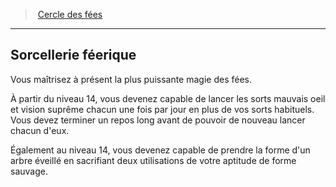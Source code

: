 ﻿---
!Generic
Id: druid_fairies_hd.md#sorcellerie-féerique
ParentLink: druid_fairies_hd.md#cercle-des-fées
Name: Sorcellerie féerique
ParentName: Cercle des fées
NameLevel: 2
Attributes: {}
---
> [Cercle des fées](hd_druid_fairies.md)

---

## Sorcellerie féerique

Vous maîtrisez à présent la plus puissante magie des fées.

À partir du niveau 14, vous devenez capable de lancer les sorts mauvais oeil et vision suprême chacun une fois par jour en plus de vos sorts habituels. Vous devez terminer un repos long avant de pouvoir de nouveau lancer chacun d'eux.

Également au niveau 14, vous devenez capable de prendre la forme d'un arbre éveillé en sacrifiant deux utilisations de votre aptitude de forme sauvage.

